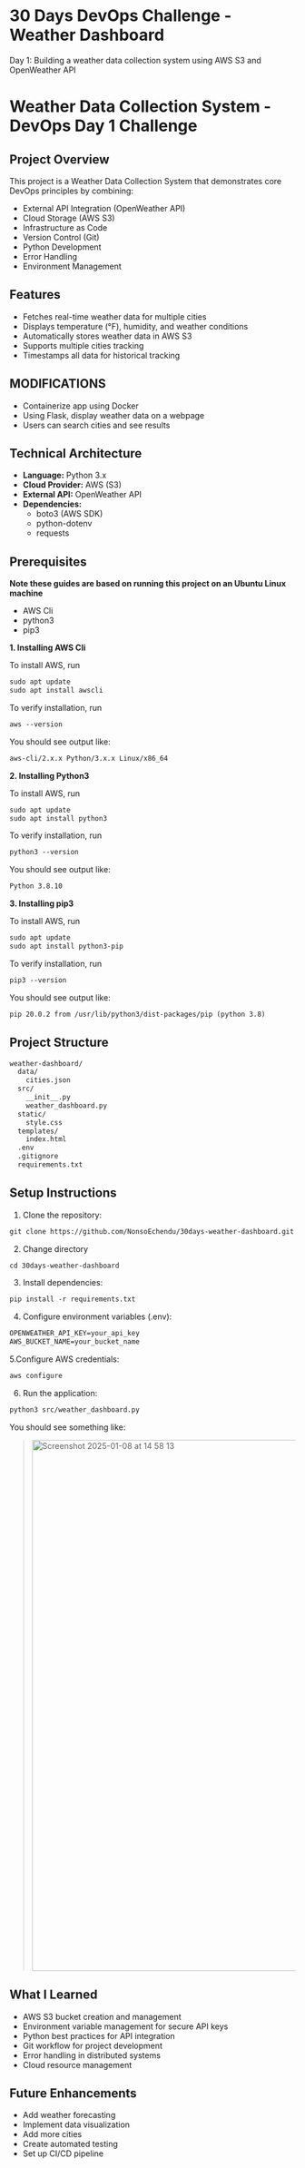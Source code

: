 # 30 Days DevOps Challenge - Weather Dashboard

Day 1: Building a weather data collection system using AWS S3 and OpenWeather API

# Weather Data Collection System - DevOps Day 1 Challenge

## Project Overview
This project is a Weather Data Collection System that demonstrates core DevOps principles by combining:
- External API Integration (OpenWeather API)
- Cloud Storage (AWS S3)
- Infrastructure as Code
- Version Control (Git)
- Python Development
- Error Handling
- Environment Management

## Features
- Fetches real-time weather data for multiple cities
- Displays temperature (°F), humidity, and weather conditions
- Automatically stores weather data in AWS S3
- Supports multiple cities tracking
- Timestamps all data for historical tracking

## MODIFICATIONS
- Containerize app using Docker
- Using Flask, display weather data on a webpage
- Users can search cities and see results

## Technical Architecture
- **Language:** Python 3.x
- **Cloud Provider:** AWS (S3)
- **External API:** OpenWeather API
- **Dependencies:** 
  - boto3 (AWS SDK)
  - python-dotenv
  - requests

## Prerequisites

**Note these guides are based on running this project on an Ubuntu Linux machine**
- AWS Cli
- python3
- pip3

**1. Installing AWS Cli**

To install AWS, run

```markdown
sudo apt update
sudo apt install awscli
```

To verify installation, run

```markdown
aws --version
```

You should see output like:

```markdown
aws-cli/2.x.x Python/3.x.x Linux/x86_64
```
**2. Installing Python3**

To install AWS, run

```markdown
sudo apt update
sudo apt install python3
```

To verify installation, run

```markdown
python3 --version
```

You should see output like:

```markdown
Python 3.8.10
```

**3. Installing pip3**

To install AWS, run

```markdown
sudo apt update
sudo apt install python3-pip
```

To verify installation, run

```markdown
pip3 --version
```

You should see output like:

```markdown
pip 20.0.2 from /usr/lib/python3/dist-packages/pip (python 3.8)
```

## Project Structure
```markdown
weather-dashboard/
  data/
    cities.json
  src/
    __init__.py
    weather_dashboard.py
  static/
    style.css
  templates/
    index.html
  .env
  .gitignore
  requirements.txt
```

## Setup Instructions
1. Clone the repository:
```markdown
git clone https://github.com/NonsoEchendu/30days-weather-dashboard.git
```

2. Change directory
```markdown
cd 30days-weather-dashboard
```

3. Install dependencies:
```markdown
pip install -r requirements.txt
```

4. Configure environment variables (.env):
```markdown
OPENWEATHER_API_KEY=your_api_key
AWS_BUCKET_NAME=your_bucket_name
```

5.Configure AWS credentials:
```markdown
aws configure
```

6. Run the application:
```markdown
python3 src/weather_dashboard.py
```

You should see something like:
> <img width="936" alt="Screenshot 2025-01-08 at 14 58 13" src="https://github.com/user-attachments/assets/c875861e-b738-4f15-809e-3895c3d1a1d2" />


## What I Learned

- AWS S3 bucket creation and management
- Environment variable management for secure API keys
- Python best practices for API integration
- Git workflow for project development
- Error handling in distributed systems
- Cloud resource management

## Future Enhancements

- Add weather forecasting
- Implement data visualization
- Add more cities
- Create automated testing
- Set up CI/CD pipeline
